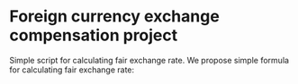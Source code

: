 # Foreign currency exchange compensation project
Simple script for calculating fair exchange rate.
We propose simple formula for calculating fair exchange rate: 




